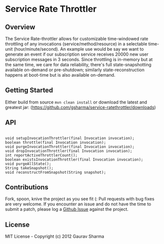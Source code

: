 # Service Rate Throttler

## Overview
The Service Rate-throttler allows for customizable time-windowed rate throttling of any invocations (service/method/resource) in a selectable time-unit (hour/minute/second). An example use would be say we want to generate an event if our subscription service receives 20000 new user subscription messages in 3 seconds. Since throttling is in-memory but at the same time, we care for data reliability, there's full state-snapshotting available on-demand or pre-shutdown; similarly state-reconstruction happens at boot-time but is also available on-demand.  

## Getting Started
Either build from source <code>mvn clean install</code> or download the latest and greatest jar: (https://github.com/gsharma/service-ratethrottler/downloads)  

## API
<code>
void setupInvocationThrottler(final Invocation invocation);  
boolean throttle(final Invocation invocation);  
void purgeInvocationThrottler(final Invocation invocation);  
void dropInvocationThrottler(final Invocation invocation);  
int reportActiveThrottlerCount();  
boolean existsInvocationThrottler(final Invocation invocation);  
void purgeAllState();  
String takeSnapshot();  
void reconstructFromSnapshot(String snapshot);  
</code>  

## Contributions
Fork, spoon, knive the project as you see fit (: Pull requests with bug fixes are very welcome. If you encounter an issue and do not have the time to submit a patch, please log a [Github Issue](https://github.com/gsharma/service-ratethrottler/issues) against the project.  

## License
MIT License - Copyright (c) 2012 Gaurav Sharma  
